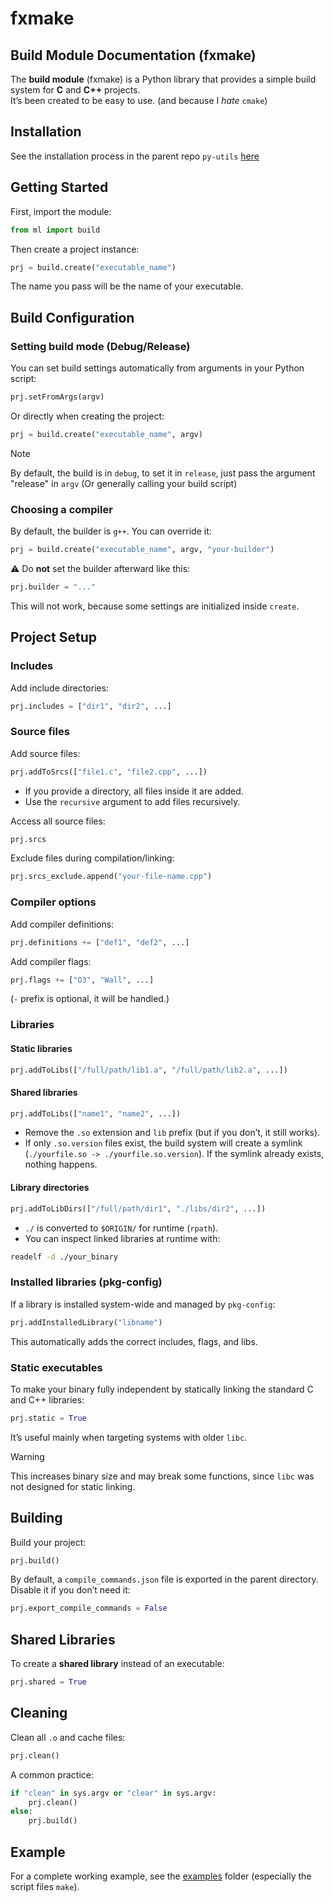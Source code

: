 # fxmake

## Build Module Documentation (fxmake)

The **build module** (fxmake) is a Python library that provides a simple build system for **C** and **C++** projects.  
It’s been created to be easy to use. (and because I *hate* `cmake`)

## Installation 

See the installation process in the parent repo `py-utils` [here](https://github.com/Rrominet/py-utils)

## Getting Started

First, import the module:

```python
from ml import build
```

Then create a project instance:

```python
prj = build.create("executable_name")
```

The name you pass will be the name of your executable.

## Build Configuration

### Setting build mode (Debug/Release)

You can set build settings automatically from arguments in your Python script:

```python
prj.setFromArgs(argv)
```

Or directly when creating the project:

```python
prj = build.create("executable_name", argv)
```

> [!NOTE]
> By default, the build is in `debug`, to set it in `release`, just pass the argument "release" in `argv` (Or generally calling your build script)

### Choosing a compiler

By default, the builder is `g++`. You can override it:

```python
prj = build.create("executable_name", argv, "your-builder")
```

⚠️ Do **not** set the builder afterward like this:

```python
prj.builder = "..."
```

This will not work, because some settings are initialized inside `create`.

## Project Setup

### Includes

Add include directories:

```python
prj.includes = ["dir1", "dir2", ...]
```

### Source files

Add source files:

```python
prj.addToSrcs(["file1.c", "file2.cpp", ...])
```

* If you provide a directory, all files inside it are added.
* Use the `recursive` argument to add files recursively.

Access all source files:

```python
prj.srcs
```

Exclude files during compilation/linking:

```python
prj.srcs_exclude.append("your-file-name.cpp")
```

### Compiler options

Add compiler definitions:

```python
prj.definitions += ["def1", "def2", ...]
```

Add compiler flags:

```python
prj.flags += ["O3", "Wall", ...]  
```

(`-` prefix is optional, it will be handled.)

### Libraries

#### Static libraries

```python
prj.addToLibs(["/full/path/lib1.a", "/full/path/lib2.a", ...])
```

#### Shared libraries

```python
prj.addToLibs(["name1", "name2", ...])
```

* Remove the `.so` extension and `lib` prefix (but if you don’t, it still works).
* If only `.so.version` files exist, the build system will create a symlink
  (`./yourfile.so -> ./yourfile.so.version`).
  If the symlink already exists, nothing happens.

#### Library directories

```python
prj.addToLibDirs(["/full/path/dir1", "./libs/dir2", ...])
```

* `./` is converted to `$ORIGIN/` for runtime (`rpath`).
* You can inspect linked libraries at runtime with:

```bash
readelf -d ./your_binary
```

### Installed libraries (pkg-config)

If a library is installed system-wide and managed by `pkg-config`:

```python
prj.addInstalledLibrary("libname")
```

This automatically adds the correct includes, flags, and libs.

### Static executables

To make your binary fully independent by statically linking the standard C and C++ libraries:

```python
prj.static = True
```

It’s useful mainly when targeting systems with older `libc`.

> [!WARNING]
> This increases binary size and may break some functions, since `libc` was not designed for static linking.  

## Building

Build your project:

```python
prj.build()
```

By default, a `compile_commands.json` file is exported in the parent directory.  
Disable it if you don’t need it:

```python
prj.export_compile_commands = False
```

## Shared Libraries

To create a **shared library** instead of an executable:

```python
prj.shared = True
```

## Cleaning

Clean all `.o` and cache files:

```python
prj.clean()
```

A common practice:

```python
if "clean" in sys.argv or "clear" in sys.argv:
    prj.clean()
else:
    prj.build()
```

## Example

For a complete working example, see the [examples](https://github.com/Rrominet/py-utils/tree/main/build/examples) folder (especially the script files `make`).

